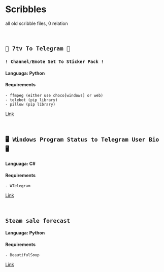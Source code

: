 # Scribbles
all old scribble files, 0 relation


<br>


## ` 🔮 7tv To Telegram 🔮 `
### ` ! Channel/Emote Set To Sticker Pack ! `
#### Languaga: Python
#### Requirements
```
- ffmpeg (either use choco[windows] or web)
- telebot (pip library)
- pillow (pip library)
```
[Link](https://github.com/Saikyo0/Scribbles/blob/main/7tvToTg.py)


<br>


## ` 🖥️ Windows Program Status to Telegram User Bio 🖥️ `
#### Languaga: C#

#### Requirements
```
- WTelegram
```
[Link](https://github.com/Saikyo0/Scribbles/blob/main/StatusToTelegramBio.CS)


<br>

## ` Steam sale forecast `
#### Languaga: Python

#### Requirements
```
- BeautifulSoup
```
[Link](https://github.com/Saikyo0/Scribbles/blob/main/SteamSaleForecast.py)
